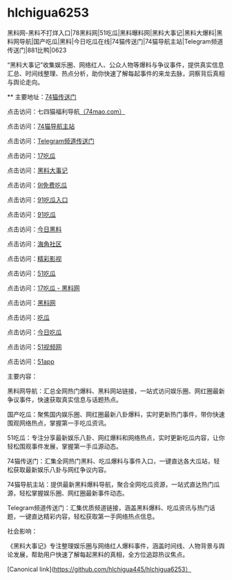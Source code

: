 # hlchigua6253
黑料网-黑料不打烊入口|78黑料网|51吃瓜|黑料曝料网|黑料大事记|黑料大爆料|黑料网导航|国产吃瓜|黑料|今日吃瓜在线|74猫传送门|74猫导航主站|Telegram频道传送门|881比鸭|0623

“黑料大事记”收集娱乐圈、网络红人、公众人物等爆料与争议事件，提供真实信息汇总、时间线整理、热点分析，助你快速了解每起事件的来龙去脉，洞察背后真相与舆论走向。

** 主要地址：<a href="https://74mao.com/">74猫传送门</a>

点击访问：七四猫福利导航<a href="https://74mao.com/">（74mao.com）</a>

点击访问：<a href="https://74mao.com/">74猫导航主站</a>

点击访问：<a href="https://74mao.com/">Telegram频道传送门</a>

点击访问：<a href="https://17chiguabudayang.pages.dev/">17吃瓜</a>

点击访问：<a href="https://heiliaochiguada.pages.dev/">黑料大事记</a>

点击访问：<a href="https://91chiguahei.pages.dev/">9I免费吃瓜</a>

点击访问：<a href="https://91chiguajin.pages.dev/">91吃瓜入口</a>

点击访问：<a href="https://heiliaohongling.pages.dev/">91吃瓜</a>

点击访问：<a href="https://hj-251.pages.dev/">今日黑料</a>

点击访问：<a href="https://hj-258.pages.dev/">海角社区</a>

点击访问：<a href="https://hj-260.pages.dev/">精彩影视</a>

点击访问：<a href="https://heiliaoshezui1.pages.dev/">51吃瓜</a>

点击访问：<a href="https://17chiguabudayang.pages.dev/">17吃瓜 - 黑料网</a>

点击访问：<a href="https://heiliaobudayang01.pages.dev/">黑料网</a>

点击访问：<a href="https://chiguaqunzhongde.pages.dev/">吃瓜</a>

点击访问：<a href="https://jinrichigua01.pages.dev/">今日吃瓜</a>

点击访问：<a href="https://91chiguazhongxin.pages.dev/">51视频网</a>

点击访问：<a href="https://xiazaianzhuang.pages.dev/">51app</a>


主要内容：

黑料网导航：汇总全网热门爆料、黑料网站链接，一站式访问娱乐圈、网红圈最新争议事件，快速获取真实信息与话题热点。

国产吃瓜：聚焦国内娱乐圈、网红圈最新八卦爆料，实时更新热门事件，带你快速围观网络热点，掌握第一手吃瓜资讯。

51吃瓜：专注分享最新娱乐八卦、网红爆料和网络热点，实时更新吃瓜内容，让你轻松围观事件发展，掌握第一手瓜源动态。

74猫传送门：汇集全网热门黑料、吃瓜爆料与事件入口，一键直达各大瓜站，轻松获取最新娱乐八卦与网红争议内容。

74猫导航主站：提供最新黑料爆料导航，聚合全网吃瓜资源，一站式直达热门瓜源，轻松掌握娱乐圈、网红圈最新事件动态。

Telegram频道传送门：汇集优质频道链接，涵盖黑料爆料、吃瓜资讯与热门话题，一键直达精彩内容，轻松获取第一手网络热点信息。

社会影响：

《黑料大事记》专注整理娱乐圈与网络红人爆料事件，涵盖时间线、人物背景与舆论发展，帮助用户快速了解每起黑料的真相，全方位追踪热议焦点。

[Canonical link](https://github.com/hlchigua445/hlchigua6253）
